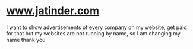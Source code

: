 # www.jatinder.com
I want to show advertisements of every company on my website, get paid for that but my websites are not running by name, so I am changing my name thank you
